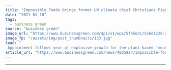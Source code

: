 ```yaml
---
title: "Impossible Foods brings former UN climate chief Christiana Figueres onto board"
date: "2021-01-18"
tags: 
  - business green
source: "business green"
image_url: "https://www.businessgreen.com/api/v1/wps/5f45e3c/5c6d1c25-2428-4fb2-8af5-f913a87f6121/3/20190812-DSC07319-PC-Jimena-Mateo-christiana-figueres-185x114.jpg"
image_fp: "/assets/img/post_thumbnails/133.jpg"
lead: "
 Appointment follows year of explosive growth for the plant-based 'meat' company, which has said it aims to eliminate the need for animal agriculture by 2035 ..."
article_url: "https://www.businessgreen.com/news/4025924/impossible-foods-brings-former-climate-chief-christiana-figueres-board"
---
```


---
